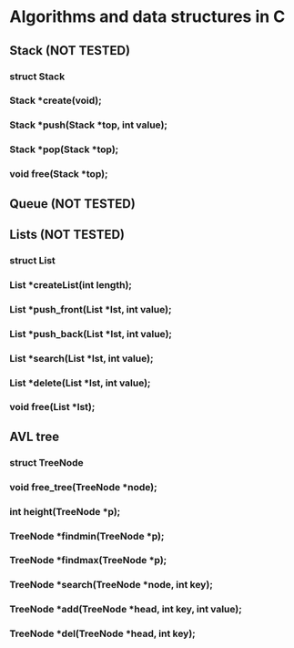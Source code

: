 <h1>Algorithms and data structures in C</h1>

<h2>Stack (NOT TESTED)</h2>
<h3>struct Stack</h3>
<h3>Stack *create(void);</h3>
<h3>Stack *push(Stack *top, int value);</h3>
<h3>Stack *pop(Stack *top);</h3>
<h3>void free(Stack *top);</h3>

<h2>Queue (NOT TESTED)</h2>

<h2>Lists (NOT TESTED)</h2>
<h3>struct List</h3>
<h3>List *createList(int length);</h3>
<h3>List *push_front(List *lst, int value);</h3>
<h3>List *push_back(List *lst, int value);</h3>
<h3>List *search(List *lst, int value);</h3>
<h3>List *delete(List *lst, int value);</h3>
<h3>void free(List *lst);</h3>

<h2>AVL tree</h2>
<h3>struct TreeNode</h3>
<h3>void free_tree(TreeNode *node);</h3>
<h3>int height(TreeNode *p);</h3>
<h3>TreeNode *findmin(TreeNode *p);</h3>
<h3>TreeNode *findmax(TreeNode *p);</h3>
<h3>TreeNode *search(TreeNode *node, int key);</h3>
<h3>TreeNode *add(TreeNode *head, int key, int value);</h3>
<h3>TreeNode *del(TreeNode *head, int key);</h3>
